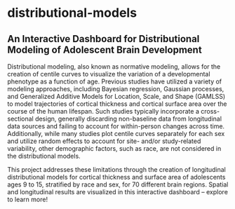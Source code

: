 # distributional-models
## An Interactive Dashboard for Distributional Modeling of Adolescent Brain Development

Distributional modeling, also known as normative modeling, allows for the creation of centile curves to visualize the variation of a developmental phenotype as a function of age. Previous studies have utilized a variety of modeling approaches, including Bayesian regression, Gaussian processes, and Generalized Additive Models for Location, Scale, and Shape (GAMLSS) to model trajectories of cortical thickness and cortical surface area over the course of the human lifespan. Such studies typically incorporate a cross-sectional design, generally discarding non-baseline data from longitudinal data sources and failing to account for within-person changes across time. Additionally, while many studies plot centile curves separately for each sex and utilize random effects to account for site- and/or study-related variability, other demographic factors, such as race, are not considered in the distributional models.

This project addresses these limitations through the creation of longitudinal distributional models for cortical thickness and surface area of adolescents ages 9 to 15, stratified by race and sex, for 70 different brain regions. Spatial and longitudinal results are visualized in this interactive dashboard – explore to learn more!
